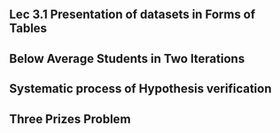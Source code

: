 ## Lec 3.1 Presentation of datasets in Forms of Tables
## Below Average Students in Two Iterations
## Systematic process of Hypothesis verification
## Three Prizes Problem